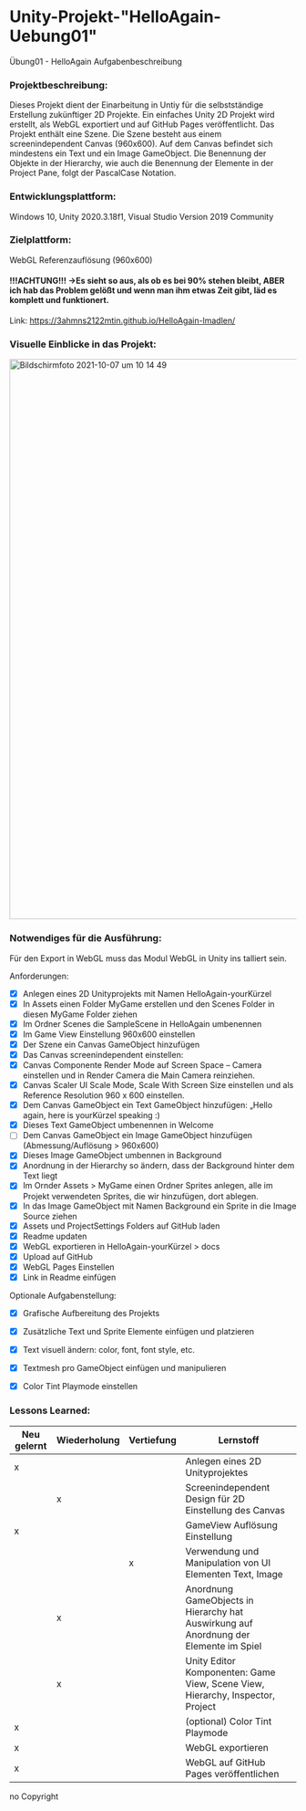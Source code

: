 # Unity-Projekt-"HelloAgain-Uebung01"
Übung01 - HelloAgain Aufgabenbeschreibung

### Projektbeschreibung: 
Dieses Projekt dient der Einarbeitung in Untiy für die selbstständige Erstellung zukünftiger 2D Projekte. 
Ein einfaches Unity 2D Projekt wird erstellt, als WebGL exportiert und auf GitHub Pages veröffentlicht. 
Das Projekt enthält eine Szene. Die Szene besteht aus einem screenindependent Canvas (960x600).
Auf dem Canvas befindet sich mindestens ein Text und ein Image GameObject. 
Die Benennung der Objekte in der Hierarchy, wie auch die Benennung der Elemente in der Project Pane, folgt der PascalCase Notation.

### Entwicklungsplattform: 
Windows 10, Unity 2020.3.18f1, Visual Studio Version 2019 Community

### Zielplattform: 
WebGL Referenzauflösung (960x600) 


#### !!!ACHTUNG!!!  ->Es sieht so aus, als ob es bei 90% stehen bleibt, ABER ich hab das Problem gelößt und wenn man ihm etwas Zeit gibt, läd es komplett und funktionert. 

Link: https://3ahmns2122mtin.github.io/HelloAgain-lmadlen/

### Visuelle Einblicke in das Projekt: 
<img width="982" alt="Bildschirmfoto 2021-10-07 um 10 14 49" src="https://user-images.githubusercontent.com/62291189/136346189-74dfa0ed-8292-48f7-a20c-18d8bde9faa9.png">

### Notwendiges für die Ausführung: 
Für den Export in WebGL muss das Modul WebGL in Unity ins
talliert sein.


Anforderungen:
 - [x] Anlegen eines 2D Unityprojekts mit Namen HelloAgain-yourKürzel
 - [x] In Assets einen Folder MyGame erstellen und den Scenes Folder in diesen MyGame Folder ziehen
 - [x] Im Ordner Scenes die SampleScene in HelloAgain umbenennen
 - [x] Im Game View Einstellung 960x600 einstellen
 - [x] Der Szene ein Canvas GameObject hinzufügen
 - [x] Das Canvas screenindependent einstellen:
 - [x] Canvas Componente Render Mode auf Screen Space – Camera einstellen und in Render Camera die Main Camera reinziehen.
 - [x] Canvas Scaler UI Scale Mode, Scale With Screen Size einstellen und als Reference Resolution 960 x 600 einstellen.
 - [x] Dem Canvas GameObject ein Text GameObject hinzufügen: „Hello again, here is yourKürzel speaking :)
 - [x] Dieses Text GameObject umbenennen in Welcome
 - [ ] Dem Canvas GameObject ein Image GameObject hinzufügen (Abmessung/Auflösung > 960x600)
 - [x] Dieses Image GameObject umbennen in Background
 - [x] Anordnung in der Hierarchy so ändern, dass der Background hinter dem Text liegt
 - [x] Im Ornder Assets > MyGame einen Ordner Sprites anlegen, alle im Projekt verwendeten Sprites, die wir hinzufügen, dort ablegen.
 - [x] In das Image GameObject mit Namen Background ein Sprite in die Image Source ziehen
 - [x] Assets und ProjectSettings Folders auf GitHub laden
 - [x] Readme updaten
 - [x] WebGL exportieren in HelloAgain-yourKürzel > docs
 - [x] Upload auf GitHub
 - [x] WebGL Pages Einstellen
 - [x] Link in Readme einfügen

Optionale Aufgabenstellung:

 - [x] Grafische Aufbereitung des Projekts
 - [x] Zusätzliche Text und Sprite Elemente einfügen und platzieren
 - [x] Text visuell ändern: color, font, font style, etc.
 - [x] Textmesh pro GameObject einfügen und manipulieren
 - [x] Color Tint Playmode einstellen


### Lessons Learned:
| Neu gelernt | Wiederholung | Vertiefung | Lernstoff                                                                             |
|-------------|--------------|------------|---------------------------------------------------------------------------------------|
|      x       |               |            | Anlegen eines 2D Unityprojektes                                                       |
|              |      x       |            | Screenindependent Design für 2D Einstellung des Canvas                                |
|     x        |               |            | GameView Auflösung Einstellung                                                        |
|             |              |      x      | Verwendung und Manipulation von UI Elementen Text, Image                              |
|             |      x        |            | Anordnung GameObjects in Hierarchy hat Auswirkung auf Anordnung der Elemente im Spiel |
|             |      x       |            | Unity Editor Komponenten: Game View, Scene View, Hierarchy, Inspector, Project        |
|     x        |              |            | (optional) Color Tint Playmode                                                        |
|     x        |              |            | WebGL exportieren                                                                     |
|     x        |              |            | WebGL auf GitHub Pages veröffentlichen                                                |


no Copyright
